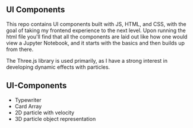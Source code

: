 ## UI Components
This repo contains UI components built with JS, HTML, and CSS, with the goal of taking my frontend experience to the next level. 
Upon running the html file you'll find that all the components are laid out like how one would view a Jupyter Notebook, 
and it starts with the basics and then builds up from there.

The Three.js library is used primarily, as I have a strong interest in developing dynamic effects with particles. 

## UI-Components 
- Typewriter
- Card Array
- 2D particle with velocity
- 3D particle object representation 
